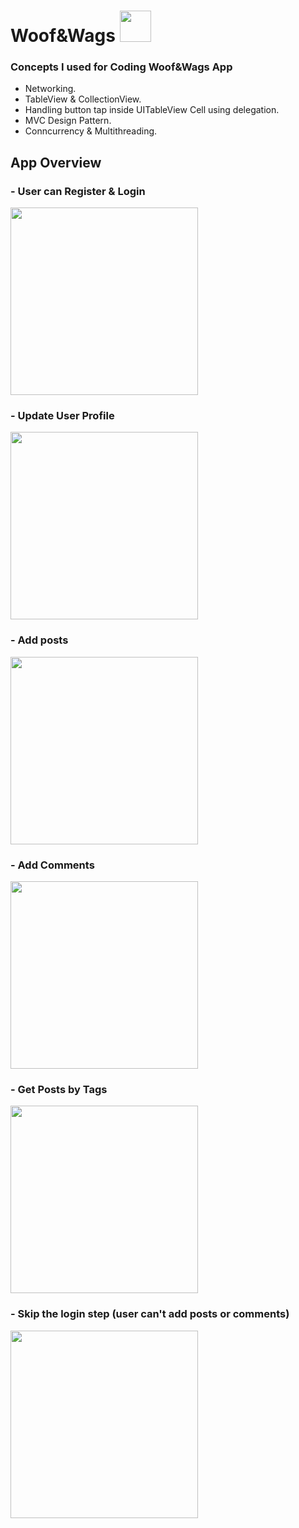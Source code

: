# Woof&Wags  <img src="https://user-images.githubusercontent.com/100219531/206309075-8989f5fb-0b26-4063-b17d-fe04d5448fb4.png" width="50">


### Concepts I used for Coding Woof&Wags App  
- Networking.
- TableView & CollectionView.
- Handling button tap inside UITableView Cell using delegation.
- MVC Design Pattern.
- Conncurrency & Multithreading.


## App Overview 
### - User can Register & Login
<img src="https://user-images.githubusercontent.com/100219531/206313523-f8a008a7-440f-431a-ba65-bf31d103a36c.gif" width="300">


### - Update User Profile 
<img src="https://user-images.githubusercontent.com/100219531/206314461-be4ed4d8-841a-43f8-b796-ee079f0a69b3.gif" width="300">


### - Add posts
<img src="https://user-images.githubusercontent.com/100219531/206315410-ba5bdec6-c9b5-4456-8274-60e12d4039d9.gif" width="300">


### - Add Comments
<img src="https://user-images.githubusercontent.com/100219531/206315925-4ee3c510-2dd3-4961-b853-ea1e42235a5d.gif" width="300">


### - Get Posts by Tags
<img src="https://user-images.githubusercontent.com/100219531/206316428-add56f8b-b5b0-446c-9a5b-bdd9e0245dcd.gif" width="300">


### - Skip the login step (user can't add posts or comments)
<img src="https://user-images.githubusercontent.com/100219531/206317367-f969f0e4-d463-4ff0-a116-6b7b8a5d959b.gif" width="300">


